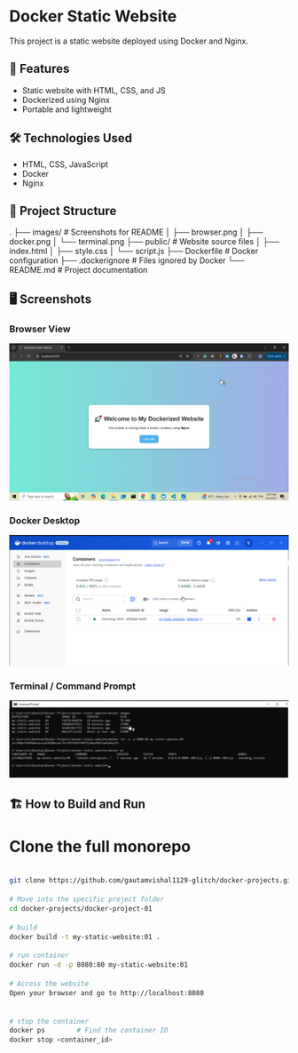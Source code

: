 # Docker Static Website

This project is a static website deployed using Docker and Nginx.

## 🚀 Features
- Static website with HTML, CSS, and JS
- Dockerized using Nginx
- Portable and lightweight

## 🛠️ Technologies Used
- HTML, CSS, JavaScript
- Docker
- Nginx

## 📂 Project Structure
.
├── images/             # Screenshots for README
│   ├── browser.png
│   ├── docker.png
│   └── terminal.png
├── public/             # Website source files
│   ├── index.html
│   ├── style.css
│   └── script.js
├── Dockerfile          # Docker configuration
├── .dockerignore       # Files ignored by Docker
└── README.md           # Project documentation

## 🖥️ Screenshots

### Browser View
![Browser](images/browser.png)

### Docker Desktop
![Docker](images/docker.png)

### Terminal / Command Prompt
![Terminal](images/terminal.png)


## 🏗️ How to Build and Run

# Clone the full monorepo
```bash

git clone https://github.com/gautamvishal1129-glitch/docker-projects.git

# Move into the specific project folder
cd docker-projects/docker-project-01

# build
docker build -t my-static-website:01 .

# run container
docker run -d -p 8080:80 my-static-website:01

# Access the website
Open your browser and go to http://localhost:8080


# stop the container
docker ps        # Find the container ID
docker stop <container_id>
